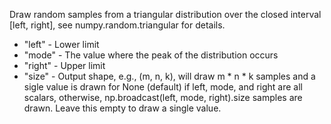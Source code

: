 Draw random samples from a triangular distribution over the closed interval [left, right], see numpy.random.triangular for details.
* "left" - Lower limit
* "mode" - The value where the peak of the distribution occurs
* "right" - Upper limit
* "size" - Output shape, e.g., (m, n, k), will draw m * n * k samples and a sigle value is drawn for None (default) if left, mode, and right are all scalars, otherwise, np.broadcast(left, mode, right).size samples are drawn. Leave this empty to draw a single value.